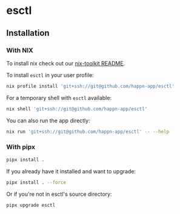 # esctl

## Installation

### With NIX

To install nix check out our [nix-toolkit README](https://github.com/happn-app/nix-toolkit?tab=readme-ov-file#installing-nix).

To install `esctl` in your user profile:

```sh
nix profile install 'git+ssh://git@github.com/happn-app/esctl'
```

For a temporary shell with `esctl` available:

```sh
nix shell 'git+ssh://git@github.com/happn-app/esctl'
```

You can also run the app directly:

```sh
nix run 'git+ssh://git@github.com/happn-app/esctl' -- --help
```

### With pipx

```sh
pipx install .
```

If you already have it installed and want to upgrade:

```sh
pipx install . --force
```

Or if you're not in esctl's source directory:

```sh
pipx upgrade esctl
```
